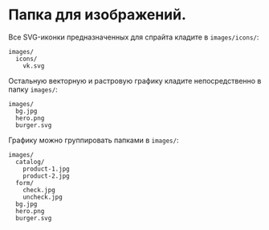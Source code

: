 # Папка для изображений.

Все SVG-иконки предназначенных для спрайта кладите в `images/icons/`:
```
images/
  icons/
    vk.svg
```

Остальную векторную и растровую графику кладите непосредственно в папку `images/`:
```
images/
  bg.jpg
  hero.png
  burger.svg
```

Графику можно группировать папками в `images/`:
```
images/
  catalog/
    product-1.jpg
    product-2.jpg
  form/
    check.jpg
    uncheck.jpg
  bg.jpg
  hero.png
  burger.svg
```
